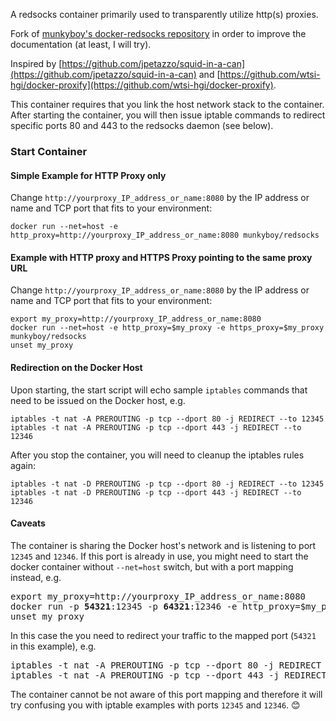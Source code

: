 A redsocks container primarily used to transparently utilize http(s) proxies.

Fork of [munkyboy's docker-redsocks repository](https://github.com/munkyboy/docker-redsocks) in order to improve the documentation (at least, I will try).

Inspired by [https://github.com/jpetazzo/squid-in-a-can](https://github.com/jpetazzo/squid-in-a-can) and
[https://github.com/wtsi-hgi/docker-proxify](https://github.com/wtsi-hgi/docker-proxify).

This container requires that you link the host network stack to the container.
After starting the container, you will then issue iptable commands to redirect
specific ports 80 and 443 to the redsocks daemon (see below).

### Start Container

#### Simple Example for HTTP Proxy only
Change `http://yourproxy_IP_address_or_name:8080` by the IP address or name and TCP port that fits to your environment:
```
docker run --net=host -e http_proxy=http://yourproxy_IP_address_or_name:8080 munkyboy/redsocks
```

#### Example with HTTP proxy and HTTPS Proxy pointing to the same proxy URL
Change `http://yourproxy_IP_address_or_name:8080` by the IP address or name and TCP port that fits to your environment:
```
export my_proxy=http://yourproxy_IP_address_or_name:8080
docker run --net=host -e http_proxy=$my_proxy -e https_proxy=$my_proxy munkyboy/redsocks
unset my_proxy
```

#### Redirection on the Docker Host
Upon starting, the start script will echo sample `iptables` commands that need to be issued on the Docker host, e.g. 
```
iptables -t nat -A PREROUTING -p tcp --dport 80 -j REDIRECT --to 12345
iptables -t nat -A PREROUTING -p tcp --dport 443 -j REDIRECT --to 12346
```
After you stop the container, you will need to cleanup the iptables rules again:
```
iptables -t nat -D PREROUTING -p tcp --dport 80 -j REDIRECT --to 12345
iptables -t nat -D PREROUTING -p tcp --dport 443 -j REDIRECT --to 12346
```

#### Caveats
The container is sharing the Docker host's network and is listening to port `12345` and `12346`. If this port is already in use, you might need to start the docker container without `--net=host` switch, but with a port mapping instead, e.g.
<pre>
export my_proxy=http://yourproxy_IP_address_or_name:8080
docker run -p <b>54321</b>:12345 -p <b>64321</b>:12346 -e http_proxy=$my_proxy -e https_proxy=$my_proxy munkyboy/redsocks
unset my_proxy
</pre>
In this case the you need to redirect your traffic to the mapped port (`54321` in this example), e.g. 
<pre>
iptables -t nat -A PREROUTING -p tcp --dport 80 -j REDIRECT --to <b>54321</b>
iptables -t nat -A PREROUTING -p tcp --dport 443 -j REDIRECT --to <b>64321</b>
</pre>
The container cannot be not aware of this port mapping and therefore it will try confusing you with iptable examples with ports `12345` and `12346`.
:blush:


